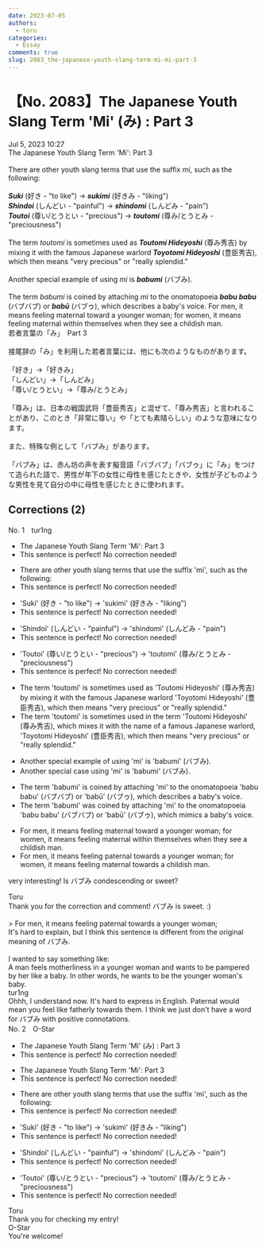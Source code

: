 ```yaml
---
date: 2023-07-05
authors:
  - toru
categories:
  - Essay
comments: true
slug: 2083_the-japanese-youth-slang-term-mi-mi-part-3
---
```


# 【No. 2083】The Japanese Youth Slang Term 'Mi' (み) : Part 3
<div class="date">Jul 5, 2023 10:27</div>
<div id="post"><div id="body_show_ori">
The Japanese Youth Slang Term 'Mi': Part 3<br/><br/>There are other youth slang terms that use the suffix <em>mi</em>, such as the following:<br/><br/><strong><em>Suki</em></strong> (好き - "to like") → <strong><em>sukimi</em></strong> (好きみ - "liking")<br/><strong><em>Shindoi</em></strong> (しんどい - "painful") → <strong><em>shindomi</em></strong> (しんどみ - "pain")<br/><strong><em>Toutoi</em></strong> (尊い/とうとい - "precious") → <strong><em>toutomi</em></strong> (尊み/とうとみ - "preciousness")<br/><br/>The term <em>toutomi</em> is sometimes used as <strong><em>Toutomi Hideyoshi</em></strong> (尊み秀吉) by mixing it with the famous Japanese warlord <strong><em>Toyotomi Hideyoshi</em></strong> (豊臣秀吉), which then means "very precious" or "really splendid."<br/><br/>Another special example of using <em>mi</em> is <strong><em>babumi</em></strong> (バブみ).<br/><br/>The term <em>babumi</em> is coined by attaching <em>mi</em> to the onomatopoeia <strong><em>babu babu</em></strong> (バブバブ) or <strong><em>babū</em></strong> (バブゥ), which describes a baby's voice. For men, it means feeling maternal toward a younger woman; for women, it means feeling maternal within themselves when they see a childish man.
</div></div>

<!-- more -->

<div id="post_ja"><div id="body_show_mo">
若者言葉の「み」　Part 3<br/><br/>接尾辞の「み」を利用した若者言葉には、他にも次のようなものがあります。<br/><br/>「好き」→「好きみ」<br/>「しんどい」→「しんどみ」<br/>「尊い/とうとい」→「尊み/とうとみ」<br/><br/>「尊み」は、日本の戦国武将「豊臣秀吉」と混ぜて、「尊み秀吉」と言われることがあり、このとき「非常に尊い」や「とても素晴らしい」のような意味になります。<br/><br/>また、特殊な例として「バブみ」があります。<br/><br/>「バブみ」は、赤ん坊の声を表す擬音語「バブバブ」「バブゥ」に「み」をつけて造られた語で、男性が年下の女性に母性を感じたときや、女性が子どものような男性を見て自分の中に母性を感じたときに使われます。
</div></div>

## Corrections (2)
<div id="block"><div class="first_name"> No. 1　<span class="just_name">tur1ng</span></div><div id="block2">
<ul class="correction_field">
<li class="incorrect">The Japanese Youth Slang Term 'Mi': Part 3</li>
<li class="corrected perfect">This sentence is perfect! No correction needed!</li>
</ul>
<ul class="correction_field">
<li class="incorrect">There are other youth slang terms that use the suffix 'mi', such as the following:</li>
<li class="corrected perfect">This sentence is perfect! No correction needed!</li>
</ul>
<ul class="correction_field">
<li class="incorrect">'Suki' (好き - "to like") → 'sukimi' (好きみ - "liking")</li>
<li class="corrected perfect">This sentence is perfect! No correction needed!</li>
</ul>
<ul class="correction_field">
<li class="incorrect">'Shindoi' (しんどい - "painful") → 'shindomi' (しんどみ - "pain")</li>
<li class="corrected perfect">This sentence is perfect! No correction needed!</li>
</ul>
<ul class="correction_field">
<li class="incorrect">'Toutoi' (尊い/とうとい - "precious") → 'toutomi' (尊み/とうとみ - "preciousness")</li>
<li class="corrected perfect">This sentence is perfect! No correction needed!</li>
</ul>
<ul class="correction_field">
<li class="incorrect">The term 'toutomi' is sometimes used as 'Toutomi Hideyoshi' (尊み秀吉) by mixing it with the famous Japanese warlord 'Toyotomi Hideyoshi' (豊臣秀吉), which then means "very precious" or "really splendid."</li>
<li class="corrected correct">
The term 'toutomi' is sometimes <span class="f_blue">used in the term</span> 'Toutomi Hideyoshi' (尊み秀吉), <span class="f_blue">which mixes </span>it with <span class="f_blue">the name of a famous Japanese warlord,</span> 'Toyotomi Hideyoshi' (豊臣秀吉), which then means "very precious" or "really splendid."
</li>
</ul>
<ul class="correction_field">
<li class="incorrect">Another special example of using 'mi' is 'babumi' (バブみ).</li>
<li class="corrected correct">
Another special <span class="f_blue">case using</span> 'mi' is 'babumi' (バブみ).
</li>
</ul>
<ul class="correction_field">
<li class="incorrect">The term 'babumi' is coined by attaching 'mi' to the onomatopoeia 'babu babu' (バブバブ) or 'babū' (バブゥ), which describes a baby's voice.</li>
<li class="corrected correct">
The term 'babumi' <span class="f_red">was</span> coined by attaching 'mi' to the onomatopoeia 'babu babu' (バブバブ) or 'babū' (バブゥ), which <span class="f_blue">mimics </span>a baby's voice.
</li>
</ul>
<ul class="correction_field">
<li class="incorrect">For men, it means feeling maternal toward a younger woman; for women, it means feeling maternal within themselves when they see a childish man.</li>
<li class="corrected correct">
For men, it means feeling <span class="f_red">paternal</span> toward<span class="f_red">s</span> a younger woman; for women, it means feeling maternal <span class="f_blue">towards a</span> childish man.
</li>
</ul>
<p class="comment_small">
 very interesting! Is バブみ condescending or sweet?
</p>

</div><div class="name"><span class="just_name">Toru</span><br>
Thank you for the correction and comment! バブみ is sweet. :)<br/><br/>&gt; For men, it means feeling paternal towards a younger woman;<br/>It's hard to explain, but I think this sentence is different from the original meaning of バブみ.<br/><br/>I wanted to say something like:<br/>A man feels motherliness in a younger woman and wants to be pampered by her like a baby. In other words, he wants to be the younger woman's baby.
</div>
<div class="name"><span class="just_name">tur1ng</span><br>
Ohhh, I understand now. It's hard to express in English. Paternal would mean you feel like fatherly towards them. I think we just don't have a word for バブみ with positive connotations.
</div>
</div>
<div id="block"><div class="first_name"> No. 2　<span class="just_name">O-Star</span></div><div id="block2">
<ul class="correction_field">
<li class="incorrect">The Japanese Youth Slang Term 'Mi' (み) : Part 3</li>
<li class="corrected perfect">This sentence is perfect! No correction needed!</li>
</ul>
<ul class="correction_field">
<li class="incorrect">The Japanese Youth Slang Term 'Mi': Part 3</li>
<li class="corrected perfect">This sentence is perfect! No correction needed!</li>
</ul>
<ul class="correction_field">
<li class="incorrect">There are other youth slang terms that use the suffix 'mi', such as the following:</li>
<li class="corrected perfect">This sentence is perfect! No correction needed!</li>
</ul>
<ul class="correction_field">
<li class="incorrect">'Suki' (好き - "to like") → 'sukimi' (好きみ - "liking")</li>
<li class="corrected perfect">This sentence is perfect! No correction needed!</li>
</ul>
<ul class="correction_field">
<li class="incorrect">'Shindoi' (しんどい - "painful") → 'shindomi' (しんどみ - "pain")</li>
<li class="corrected perfect">This sentence is perfect! No correction needed!</li>
</ul>
<ul class="correction_field">
<li class="incorrect">'Toutoi' (尊い/とうとい - "precious") → 'toutomi' (尊み/とうとみ - "preciousness")</li>
<li class="corrected perfect">This sentence is perfect! No correction needed!</li>
</ul>
</div><div class="name"><span class="just_name">Toru</span><br>
Thank you for checking my entry!
</div>
<div class="name"><span class="just_name">O-Star</span><br>
You're welcome!
</div>
</div>
